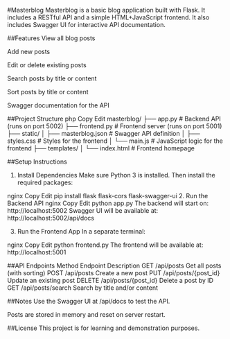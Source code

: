 #Masterblog
Masterblog is a basic blog application built with Flask. It includes a RESTful API and a simple HTML+JavaScript frontend. It also includes Swagger UI for interactive API documentation.

##Features
View all blog posts

Add new posts

Edit or delete existing posts

Search posts by title or content

Sort posts by title or content

Swagger documentation for the API

##Project Structure
php
Copy
Edit
masterblog/
├── app.py                # Backend API (runs on port 5002)
├── frontend.py           # Frontend server (runs on port 5001)
├── static/
│   ├── masterblog.json   # Swagger API definition
│   ├── styles.css        # Styles for the frontend
│   └── main.js           # JavaScript logic for the frontend
├── templates/
│   └── index.html        # Frontend homepage

##Setup Instructions
1. Install Dependencies
Make sure Python 3 is installed. Then install the required packages:

nginx
Copy
Edit
pip install flask flask-cors flask-swagger-ui
2. Run the Backend API
nginx
Copy
Edit
python app.py
The backend will start on:
http://localhost:5002
Swagger UI will be available at:
http://localhost:5002/api/docs

3. Run the Frontend App
In a separate terminal:

nginx
Copy
Edit
python frontend.py
The frontend will be available at:
http://localhost:5001

##API Endpoints
Method	Endpoint	Description
GET	/api/posts	Get all posts (with sorting)
POST	/api/posts	Create a new post
PUT	/api/posts/{post_id}	Update an existing post
DELETE	/api/posts/{post_id}	Delete a post by ID
GET	/api/posts/search	Search by title and/or content

##Notes
Use the Swagger UI at /api/docs to test the API.

Posts are stored in memory and reset on server restart.

##License
This project is for learning and demonstration purposes.
